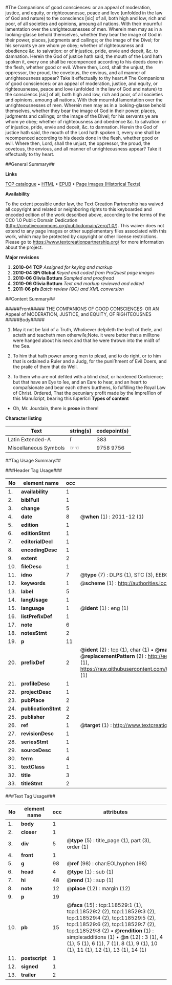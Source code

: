 #The Companions of good consciences: or an appeal of moderation, justice, and equity, or righteousnesse, peace and love (unfolded in the law of God and nature) to the consciencs [sic] of all, both high and low, rich and poor, of all societies and opinions, amoung all nations. With their mournful lamentation over the unrighteousnesses of men. Wherein men may as in a looking-glasse behold themselves, whether they bear the image of God in their power, places, judgments and callings; or the image of the Divel; for his servants ye are whom ye obey; whether of righteousness and obedience &c. to salvation: or of injustice, pride, envie and deceit, &c. to damnation. Herein the God of justice hath said, the mouth of the Lord hath spoken it, every one shall be recompenced according to his deeds done in the flesh, whether good or evil. Where then, Lord, shall the unjust, the oppressor, the proud, the covetous, the envious, and all manner of unrighteousness appear? Take it effectually to thy heart.#
The Companions of good consciences: or an appeal of moderation, justice, and equity, or righteousnesse, peace and love (unfolded in the law of God and nature) to the consciencs [sic] of all, both high and low, rich and poor, of all societies and opinions, amoung all nations. With their mournful lamentation over the unrighteousnesses of men. Wherein men may as in a looking-glasse behold themselves, whether they bear the image of God in their power, places, judgments and callings; or the image of the Divel; for his servants ye are whom ye obey; whether of righteousness and obedience &c. to salvation: or of injustice, pride, envie and deceit, &c. to damnation. Herein the God of justice hath said, the mouth of the Lord hath spoken it, every one shall be recompenced according to his deeds done in the flesh, whether good or evil. Where then, Lord, shall the unjust, the oppressor, the proud, the covetous, the envious, and all manner of unrighteousness appear? Take it effectually to thy heart.

##General Summary##

**Links**

[TCP catalogue](http://www.ota.ox.ac.uk/tcp/)  • 
[HTML](http://tei.it.ox.ac.uk/tcp/Texts-HTML/free/A80/A80254.html)  • 
[EPUB](http://tei.it.ox.ac.uk/tcp/Texts-EPUB/free/A80/A80254.epub) • 
[Page images (Historical Texts)](https://historicaltexts.jisc.ac.uk/eebo-99866262e)

**Availability**

To the extent possible under law, the Text Creation Partnership has waived all copyright and related or neighboring rights to this keyboarded and encoded edition of the work described above, according to the terms of the CC0 1.0 Public Domain Dedication (http://creativecommons.org/publicdomain/zero/1.0/). This waiver does not extend to any page images or other supplementary files associated with this work, which may be protected by copyright or other license restrictions. Please go to https://www.textcreationpartnership.org/ for more information about the project.

**Major revisions**

1. __2010-04__ __TCP__ *Assigned for keying and markup*
1. __2010-04__ __SPi Global__ *Keyed and coded from ProQuest page images*
1. __2010-06__ __Olivia Bottum__ *Sampled and proofread*
1. __2010-06__ __Olivia Bottum__ *Text and markup reviewed and edited*
1. __2011-06__ __pfs__ *Batch review (QC) and XML conversion*

##Content Summary##

#####Front#####
THE COMPANIONS OF GOOD CONSCIENCES: OR AN Appeal of MODERATION, JUSTICE, and EQUITY, OF RIGHTEOUSNES
#####Body#####

1. May it not be ſaid of a Truth, Whoſoever deſpiſeth the leaſt of theſe, and acteth and teacheth men otherwiſe;Note. it were better that a milſtone were hanged about his neck and that he were thrown into the midſt of the Sea.

1. To him that hath power among men to plead, and to do right, or to him that is ordained a Ruler and a Judg, for the puniſhment of Evil Doers, and the praiſe of them that do Well.

1. To them who are not defiled with a blind deaf, or hardened Conſcience; but that have an Eye to ſee, and an Eare to hear, and an heart to compaſsionate and bear each others burthens, ſo fulfilling the Royal Law of Christ.
Ordered, That the pecuniary profit made by the Impreſſion of this Manuſcript, bearing this ſuperſcri
**Types of content**

  * Oh, Mr. Jourdain, there is **prose** in there!

**Character listing**


|Text|string(s)|codepoint(s)|
|---|---|---|
|Latin Extended-A|ſ|383|
|Miscellaneous Symbols|☞☜|9758 9756|

##Tag Usage Summary##

###Header Tag Usage###

|No|element name|occ|attributes|
|---|---|---|---|
|1.|__availability__|1||
|2.|__biblFull__|1||
|3.|__change__|5||
|4.|__date__|8| @__when__ (1) : 2011-12 (1)|
|5.|__edition__|1||
|6.|__editionStmt__|1||
|7.|__editorialDecl__|1||
|8.|__encodingDesc__|1||
|9.|__extent__|2||
|10.|__fileDesc__|1||
|11.|__idno__|7| @__type__ (7) : DLPS (1), STC (3), EEBO-CITATION (1), PROQUEST (1), VID (1)|
|12.|__keywords__|1| @__scheme__ (1) : http://authorities.loc.gov/ (1)|
|13.|__label__|5||
|14.|__langUsage__|1||
|15.|__language__|1| @__ident__ (1) : eng (1)|
|16.|__listPrefixDef__|1||
|17.|__note__|6||
|18.|__notesStmt__|2||
|19.|__p__|11||
|20.|__prefixDef__|2| @__ident__ (2) : tcp (1), char (1)  •  @__matchPattern__ (2) : ([0-9\-]+):([0-9IVX]+) (1), (.+) (1)  •  @__replacementPattern__ (2) : http://eebo.chadwyck.com/downloadtiff?vid=$1&page=$2 (1), https://raw.githubusercontent.com/textcreationpartnership/Texts/master/tcpchars.xml#$1 (1)|
|21.|__profileDesc__|1||
|22.|__projectDesc__|1||
|23.|__pubPlace__|2||
|24.|__publicationStmt__|2||
|25.|__publisher__|2||
|26.|__ref__|1| @__target__ (1) : http://www.textcreationpartnership.org/docs/. (1)|
|27.|__revisionDesc__|1||
|28.|__seriesStmt__|1||
|29.|__sourceDesc__|1||
|30.|__term__|4||
|31.|__textClass__|1||
|32.|__title__|3||
|33.|__titleStmt__|2||


###Text Tag Usage###

|No|element name|occ|attributes|
|---|---|---|---|
|1.|__body__|1||
|2.|__closer__|1||
|3.|__div__|5| @__type__ (5) : title_page (1), part (3), order (1)|
|4.|__front__|1||
|5.|__g__|98| @__ref__ (98) : char:EOLhyphen (98)|
|6.|__head__|4| @__type__ (1) : sub (1)|
|7.|__hi__|48| @__rend__ (1) : sup (1)|
|8.|__note__|12| @__place__ (12) : margin (12)|
|9.|__p__|19||
|10.|__pb__|15| @__facs__ (15) : tcp:118529:1 (1), tcp:118529:2 (2), tcp:118529:3 (2), tcp:118529:4 (2), tcp:118529:5 (2), tcp:118529:6 (2), tcp:118529:7 (2), tcp:118529:8 (2)  •  @__rendition__ (1) : simple:additions (1)  •  @__n__ (12) : 3 (1), 4 (1), 5 (1), 6 (1), 7 (1), 8 (1), 9 (1), 10 (1), 11 (1), 12 (1), 13 (1), 14 (1)|
|11.|__postscript__|1||
|12.|__signed__|1||
|13.|__trailer__|2||
